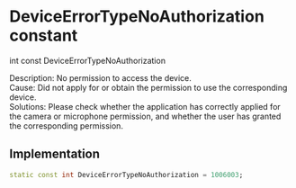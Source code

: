 


# DeviceErrorTypeNoAuthorization constant







int const DeviceErrorTypeNoAuthorization
  




<p>Description: No permission to access the device. <br>Cause: Did not apply for or obtain the permission to use the corresponding device.<br>Solutions: Please check whether the application has correctly applied for the camera or microphone permission, and whether the user has granted the corresponding permission.</p>



## Implementation

```dart
static const int DeviceErrorTypeNoAuthorization = 1006003;
```







